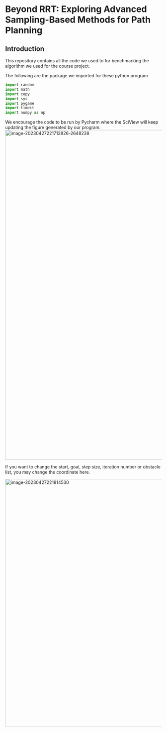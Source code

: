 # Beyond RRT: Exploring Advanced Sampling-Based Methods for Path Planning

## Introduction

This repository contains all the code we used to for benchmarking the algorithm we used for the course project.  



The following are the package we imported for these python program

```python
import random
import math
import copy
import sys
import pygame
import timeit
import numpy as np
```



We encourage the code to be run by Pycharm where the SciView will keep updating the figure generated by our program.
<img width="1059" alt="image-20230427221712826-2648238" src="https://user-images.githubusercontent.com/111399039/235039241-8181f141-0bc0-435a-84af-f2ed60c39111.png">



If you want to change the start, goal, step size, iteration number or obstacle list, you may change the coordinate here. 

<img width="796" alt="image-20230427221814530" src="https://user-images.githubusercontent.com/111399039/235039265-77ac274c-e1dc-41d8-9d84-68c4979107e0.png">


